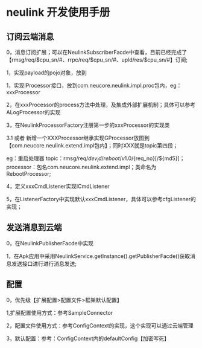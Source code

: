 # neulink 开发使用手册

## 订阅云端消息

0，消息订阅扩展；可以在NeulinkSubscriberFacde中查看，目前已经完成了【rmsg/req/$cpu_sn/#、rrpc/req/$cpu_sn/#、upld/res/$cpu_sn/#】订阅;

1，实现payload的pojo对象，放到

1，实现IProcessor接口，放到com.neucore.neulink.impl.proc包内，eg：xxxProcessor

2，在xxxProcessor的process方法中处理，及集成外部扩展机制；具体可以参考ALogProcessor的实现

3，在NeulinkProcessorFactory注册第一步的xxxProcessor的实现类 

3.1 或者 新增一个XXXProcessor继承实现GProcessor放图到【com.neucore.neulink.extend.impl包内】；同时XXX就是topic第四段；

eg：重启处理器
topic：rmsg/req/${dev_id}/reboot/v1.0/${req_no}[/${md5}]；
processor：包名com.neucore.neulink.extend.impl；类命名为RebootProcessor;

4，定义xxxCmdListener实现ICmdListener

5，在ListenerFactory中实现默认xxxCmdListener，具体可以参考cfgListener的实现；

## 发送消息到云端

0，在NeulinkPublisherFacde中实现

1，在Apk应用中采用NeulinkService.getInstance().getPublisherFacde()获取消息发送接口进行进行消息发送;

## 配置

0，优先级【扩展配置>配置文件>框架默认配置】

1,扩展配置使用方式：参考SampleConnector

2，配置文件使用方式：参考ConfigContext的实现，这个实现可以通过云端管理

3，默认配置：参考：ConfigContext内的defaultConfig【加密写死】